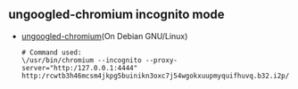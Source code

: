 ## ungoogled-chromium incognito mode

  * [ungoogled-chromium](https://github.com/eyedeekay/various-i2p-browsers/tree/master/ungoogled-chromium)(On Debian GNU/Linux)

        # Command used:
        \/usr/bin/chromium --incognito --proxy-server="http:/127.0.0.1:4444"  http:/rcwtb3h46mcsm4jkpg5buinikn3oxc7j54wgokxuupmyquifhuvq.b32.i2p/

